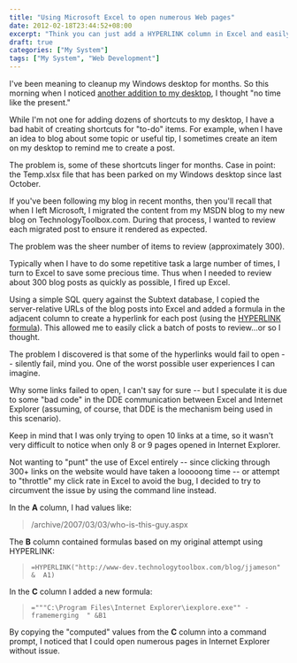 ```yaml
---
title: "Using Microsoft Excel to open numerous Web pages"
date: 2012-02-18T23:44:52+08:00
excerpt: "Think you can just add a HYPERLINK column in Excel and easily open dozens of Web pages at a time? Think again."
draft: true
categories: ["My System"]
tags: ["My System", "Web Development"]
---
```


I've been meaning to cleanup my Windows desktop for months. So this morning when I noticed[another addition to my desktop](/blog/jjameson/archive/2012/02/19/stop-putting-shortcuts-on-my-windows-desktop.aspx), I thought "no time like the present."

While I'm not one for adding dozens of shortcuts to my desktop, I have a bad habit of creating shortcuts for "to-do" items. For example, when I have an idea to blog about some topic or useful tip, I sometimes create an item on my desktop to remind me to create a post.

The problem is, some of these shortcuts linger for months. Case in point: the Temp.xlsx file that has been parked on my Windows desktop since last October.

If you've been following my blog in recent months, then you'll recall that when I left Microsoft, I migrated the content from my MSDN blog to my new blog on TechnologyToolbox.com. During that process, I wanted to review each migrated post to ensure it rendered as expected.

The problem was the sheer number of items to review (approximately 300).

Typically when I have to do some repetitive task a large number of times, I turn to Excel to save some precious time. Thus when I needed to review about 300 blog posts as quickly as possible, I fired up Excel.

Using a simple SQL query against the Subtext database, I copied the server-relative URLs of the blog posts into Excel and added a formula in the adjacent column to create a hyperlink for each post (using the[HYPERLINK formula](http://office.microsoft.com/en-us/excel-help/hyperlink-HP005209116.aspx)). This allowed me to easily click a batch of posts to review...or so I thought.

The problem I discovered is that some of the hyperlinks would fail to open -- silently fail, mind you. One of the worst possible user experiences I can imagine.

Why some links failed to open, I can't say for sure -- but I speculate it is due to some "bad code" in the DDE communication between Excel and Internet Explorer (assuming, of course, that DDE is the mechanism being used in this scenario).

Keep in mind that I was only trying to open 10 links at a time, so it wasn't very difficult to notice when only 8 or 9 pages opened in Internet Explorer.

Not wanting to "punt" the use of Excel entirely -- since clicking through 300+ links on the website would have taken a looooong time -- or attempt to "throttle" my click rate in Excel to avoid the bug, I decided to try to circumvent the issue by using the command line instead.

In the **A** column, I had values like:


> /archive/2007/03/03/who-is-this-guy.aspx


The **B** column contained formulas based on my original attempt using HYPERLINK:


> `=HYPERLINK("http://www-dev.technologytoolbox.com/blog/jjameson" & 
> 	A1)`


In the **C** column I added a new formula:


> `="""C:\Program Files\Internet Explorer\iexplore.exe"" -framemerging 
> 	" &B1`


By copying the "computed" values from the **C** column into a command prompt, I noticed that I could open numerous pages in Internet Explorer without issue.

